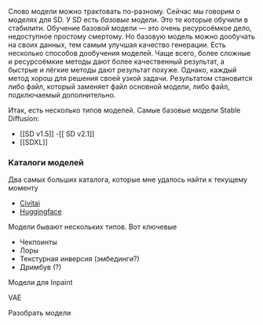 
Слово модели можно трактовать по-разному. Сейчас мы говорим о моделях для SD. У SD есть _базовые_ модели. Это те которые обучили в стабилити. Обучение базовой модели — это очень ресурсоёмкое дело, недоступное простому смертому. Но базовую модель можно дообучать на своих данных, тем самым улучшая качество генерации. Есть несколько способов дообучения моделей. Чаще всего, более сложные и ресурсоёмкие методы дают более качественный результат, а быстрые и лёгкие методы дают результат похуже. Однако, каждый метод хорош для решения своей узкой задачи. Результатом становится либо файл, который заменяет файл основной модели, либо файл, подключаемый дополнительно. 

Итак, есть несколько типов моделей. 
Самые базовые модели Stable Diffusion:
- [[SD v1.5]]
-[[ SD v2.1]]
- [[SDXL]]

### Каталоги моделей
Два самых больших каталога, которые мне удалось найти к текущему моменту
- [Civitai](https://civitai.com/)
- [Huggingface](https://huggingface.co/spaces/huggingface-projects/diffusers-gallery)

Модели бывают нескольких типов. Вот ключевые
- Чекпоинты
- Лоры
- Текстурная инверсия (эмбединги?)
- Дримбув (?)


Модели для Inpaint

VAE

Разобрать модели
